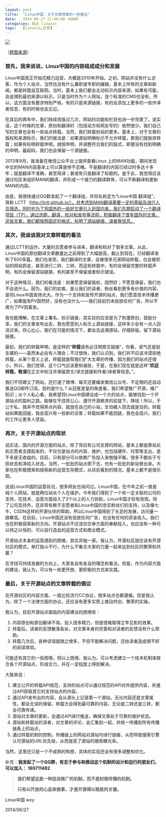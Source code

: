```yaml
---
layout: post
title:	"Linux中国：关于文章转载的一些看法"
date:	2014-06-27 21:46:00 +0800 
categories:	观点 linuxcn 
tags:	[linuxcn,分享]
---
```



![](/Asserts/Images//attachment/album/201406/27/214700xkgqaghszs3zguaq.png)


（[题图来源](http://www.lucidipedia.com/)）


### 首先，我来说说，Linux中国的内容组成成分和发展


Linux中国真正开始花精力运营，大概是2010年开始。之初，网站并没有什么访客，作为个人站点，当然也没有什么兼职或专职的编辑，基本上所有的文章和新闻，都是转载自互联网。当时，基本上我们都会主动标示内容来源，如果有可能，会追溯到最初来源以标示。只是当时作为个人网站，连个标准的CMS也没有，所以，这方面没有要求特别严格，有的只是来源链接，有的会添加上更多的一些作译者信息，有的时候也会忘记。


在其后的两年中，我们陆续改版过几次，网站的功能和栏目也进一步完善了。说实话，这个时候的文章，原创和翻译的（包括站方和网友写的）依然很少。我们自己写的文章也会有一些站点转载，当然，我们转载别站的更多。基本上，对于文章的版权和来源标示，我们的做法是：如果源站明确标示不允许转载，那我们就放弃转载；如果有标明转载申明，就按申明，并调整符合我们的版式，即便没有找到明确的申明，最起码，我们也会保留一个源链接。


2013年9月，我准备在微信公众平台上提供查看Linux 上的MAN功能，期间发现中文的MAN内容基本上可以算是惨不忍睹。不是翻译的内容已经过时多达十多年；就是翻译不准确，甚至简译；甚或有只是翻译了标题的。鉴于此，我觉得应该通过社区来组织MAN的翻译，并形成一个接力的翻译群体，可以不断翻译和更新MAN的内容。


由是，我很快通过QQ群发起了一个翻译组，并将名称定为“Linux中国 翻译组”，简称 LCTT（http://lctt.github.io/）。并考虑到MAN翻译需要一定的基础及进行人员筛选，同时也为了将国外的一些好文章引入到国内来，我们先期启动了一个翻译项目（TP），通过选题、翻译、校对和发布等流程，积极翻译了很多国外的文章。这些文章，我们都按照固定的格式，标明了源站链接、译者等信息。


### 其次，我谈谈我对文章转载的看法


通过LCTT的运作，大量的志愿者参与进来，翻译和校对了很多文章。从此，Linux中国的原创翻译文章数量比之前得到了大幅提高，截止到现在，已经翻译发布了600多篇。我们也发现，我们翻译的文章，会被很多兄弟网站转载，也会被抓站的网站抓走，甚至进行二转、三转。而这些转载中，有的会保留完整的转载声明，有的会保留源站链接，有的甚至不保留或者标示错误。


对于这种情况，我们的看法是：如果愿意保留版权，固然好；不愿意保留，我们也不会说什么。因为，我们的初衷，是让我们的读者、粉丝看到更多有价值的内容，是将Linux中国发扬光大。作为一个支持和宣传开源的站点，我们愿意技术传播更广，如果能有PV固然好，没有也没什么——我们目前仍未投放任何广告，所以不用为了PV而着急。


我也能理解，在文章上署名、标示链接，其实目的应该是为了刺激原创，鼓励分享。我们的文章发布出去，我也愿意别人标示上源站链接，这样多少会有一点人回流过来。将心比心，我们在可能的情况下，都会去追溯源站，仔细排版，留下源站链接。


最初，我们的转载申明，是这样的“**转载**请务必注明原文链接”，你看，语气还是挺生硬的——虽然未必会有人理会；不过很快，我们认识到，我们并不应该冷漠拒绝转载，从某个意义上说，转载就是帮我们扩大文章的传播，因为我们的站点还很小。所以，我们觉得，这个口气应该更和谐些，于是，在我们现在就是这样“**欢迎转载，敬请**在正文中标注并保留原文/译文链接和作者/译者等信息。”。 


我们不但建立了网站，还打通了微博、每天还要编发微信公众号、不定期的还自动推送QQ邮件订阅，目的是什么？从冠冕堂皇的角度看，我们希望推广开源，推广知识；从个人私心看，我希望将Linux中国建设成一个大的站点，能够找到一个开源站点的盈利之路，能够在不违背公心、遵守开源秩序的前提下，挣钱！所以，于公于私，我并不觉得弄点内容，就放在自己的小站，生怕被人窃去就是目的。转载站如果能回链，我会高兴有一些新的访客；转载如果不能回链，我也会高兴，我们的工作让更多人受益。 


### 再次，关于开源站点的现状


说实话，国内的开源方面的站点，除了背后有公司支撑的网站，基本上都是靠站长和志愿者支撑起来的，不仅仅是站点的内容、维护，也包括硬件、托管等支出，差不多是无收益的。目前，只有部分可以依赖广告投入来勉强平衡，很多干脆处于亏损状态和净投入状态。当然，一批批的站点倒下去，也有一批批的新站冒出来。大家也在积极摸索和探索新的运营生存模式，从目前看到的情况，基本上都不是很乐观。 


说说Linux中国的运营状况，很多网友也询问过。Linux中国，在今年之前一直是纯个人网站，就是两位站长个人在维护。今年我们得到了一个有一定关联的公司的支持，在技术、运营方面投入了3个以上的人力协助，Linux中国才较有改观。除了公司支持外，还非常有赖于志愿者和Linux中国的忠实粉丝们的支持，以及像七牛、CSDN这样的开源伙伴的帮助，所以Linux中国得到了长足的发展，访问量一路攀高。在目前，Linux中国还没有投放任何广告，也没有任何的资金收入。我们也在积极探索新的方向，开源站点不应该仅仅单方面的奉献投入，也应该有一种可以持之以恒的、可以自行造血的运营方式和商业模式。 


开源站点本身的运营遇到的困难，其实非独一家。我认为，开源社区就应该有开源社区的模式，单打独斗不行，为什么不集合大家的力量一起来达到社区的繁荣和共赢？ 


在寻找可持续发展的方向上，大家各自有各自的理念和看法，但是，作为内容方面的建设，我认为，可以有一些更开放、更积极的方式来实践。


### 最后，关于开源站点的文章转载的倡议


在开源社区的内容方面，一直比较流行CC协议，很多站点也都遵循。但是我认为，除了一个法律方面的协议，还应该有更多实质上推动共创、繁荣的实操。


我认为，目前开源站点面临的内容建设的困境有： 


1. 内容原创和原创翻译不易。投入很多精力，但是很难取得立竿见影的效果。
2. 转载后，读者的反馈散落各处，对文章本身的完善和对读者的反馈没有什么帮助。
3. 转载几次后，各种谬误就随之增多，不但不能解决问题，还给读者造成很不好的阅读体验。


可能还有其它的一些困境，但以上困境，我认为，可以考虑建立一个技术机制来联合各个开源站点，形成合力，并在一定程度上得到解决。


大致来说：


1. 建立公开的转载API规范，支持的站点可以通过规范的API对外提供内容，并通过API获取其它的支持站点的内容。
2. 通过API发布出的内容，会从源头上记录第一个源站，无论内容还是文章属性，都会无误的保留。转载方会得到最可靠的内容。无论是二转还是三转，都会可靠传递。
3. 源站对文章的更新，会通过API进行推送，确保文章处于可靠的维护状态。
4. 源站和转载站的读者，对文章的评论，会汇集到一起，并统一传播到所有传播链条上的站点，
5. 通过转载机制的控制，传播链上的网站对源站均进行链接，从而导致搜索引擎认可源站的URL优先级，从而提高了源站的搜索曝光率。


当然，这里还只是一个不成熟的构想，具体的实现还会有很多调整和优化。


补充：**我发起了一个QQ群，有志于参与和推动这个机制的设计和运行的朋友们，可以加入： 190711482**


 



> 
> **我们希望这是一种促进推广的机制，而不是封锁传播的机制。**
> 
> 
> **只有以开放的心态来做事，才是开源得以致胜的关键。**
> 
> 
> 


 


Linux中国 wxy


2014/06/27
